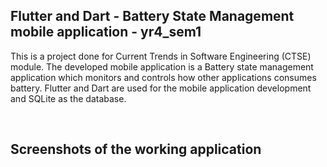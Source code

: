 ## Flutter and Dart - Battery State Management mobile application - yr4_sem1
This is a project done for Current Trends in Software Engineering (CTSE) module. The developed mobile application is a Battery state management application which monitors and controls how other applications consumes battery. Flutter and Dart are used for the mobile application development and SQLite as the database.

<br/>

## Screenshots of the working application

